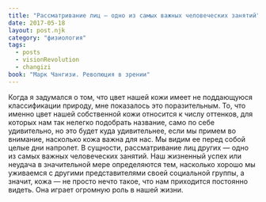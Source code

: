 ```yaml
---
title: "Рассматривание лиц – одно из самых важных человеческих занятий"
date: 2017-05-18
layout: post.njk
category: "физиология"
tags:
  - posts
  - visionRevolution
  - changizi
book: "Марк Чангизи. Революция в зрении"
---
```


Когда я задумался о том, что цвет нашей кожи имеет не поддающуюся классификации природу, мне показалось это поразительным. То, что именно цвет нашей собственной кожи относится к числу оттенков, для которых нам так нелегко подобрать название, само по себе удивительно, но это будет куда удивительнее, если мы примем во внимание, насколько кожа важна для нас. Мы видим ее перед собой целые дни напролет. В сущности, рассматривание лиц других — одно из самых важных человеческих занятий. Наш жизненный успех или неудача в значительной мере определяются тем, насколько хорошо мы уживаемся с другими представителями своей социальной группы, а значит, кожа — не просто нечто такое, что нам приходится постоянно видеть. Она играет огромную роль в нашей жизни.
